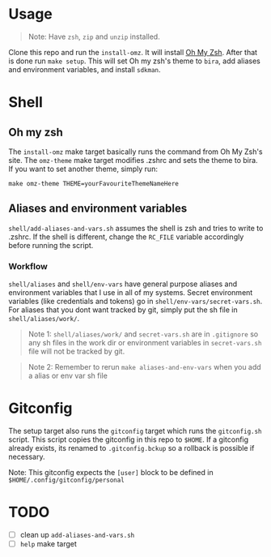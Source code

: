 # Usage

> Note: Have `zsh`, `zip` and `unzip` installed.

Clone this repo and run the `install-omz`. It will install [Oh My Zsh](https://ohmyz.sh/). After that is done run `make setup`. This will set Oh my zsh's theme to `bira`, add aliases and environment variables, and install `sdkman`.

# Shell

## Oh my zsh

The `install-omz` make target basically runs the command from Oh My Zsh's site. The `omz-theme` make target modifies .zshrc and sets the theme to bira. If you want to set another theme, simply run: 
```
make omz-theme THEME=yourFavouriteThemeNameHere
```

## Aliases and environment variables

`shell/add-aliases-and-vars.sh` assumes the shell is zsh and tries to write to .zshrc. If the shell is different, change the `RC_FILE` variable accordingly before running the script.

### Workflow

`shell/aliases` and `shell/env-vars` have general purpose aliases and environment variables that I use in all of my systems. Secret environment variables (like credentials and tokens) go in `shell/env-vars/secret-vars.sh`. For aliases that you dont want tracked by git, simply put the sh file in `shell/aliases/work/`.

> Note 1: `shell/aliases/work/` and `secret-vars.sh` are in `.gitignore` so any sh files in the work dir or environment variables in `secret-vars.sh` file will not be tracked by git.

> Note 2: Remember to rerun `make aliases-and-env-vars` when you add a alias or env var sh file

# Gitconfig

The setup target also runs the `gitconfig` target which runs the `gitconfig.sh` script. This script copies the gitconfig in this repo to `$HOME`. If a gitconfig already exists, its renamed to `.gitconfig.bckup` so a rollback is possible if necessary.

Note: This gitconfig expects the `[user]` block to be defined in `$HOME/.config/gitconfig/personal`

# TODO

- [ ] clean up `add-aliases-and-vars.sh`
- [ ] `help` make target
